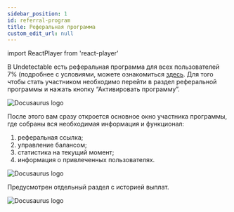 ```yaml
---
sidebar_position: 1
id: referral-program
title: Реферальная программа
custom_edit_url: null
---
```

import ReactPlayer from 'react-player'

В Undetectable есть реферальная программа для всех пользователей 7% (подробнее с условиями, можете ознакомиться [здесь](https://undetectable.io/affiliate-program-terms/). Для того чтобы стать участником необходимо перейти в раздел реферальной программы и нажать кнопку “Активировать программу”.

![Docusaurus logo](/img/1-app/6-affiliate/eng/affiliate-1.png)

После этого вам сразу откроется основное окно участника программы, где собраны вся необходимая информация и функционал:
1. реферальная ссылка;
2. управление балансом;
3. статистика на текущий момент;
4. информация о привлеченных пользователях.

![Docusaurus logo](/img/1-app/6-affiliate/eng/affiliate-2.png)

Предусмотрен отдельный раздел с историей выплат.

![Docusaurus logo](/img/1-app/6-affiliate/eng/affiliate-3.png)